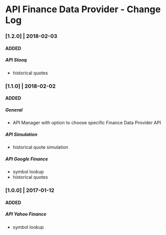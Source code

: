 # API Finance Data Provider - Change Log

### [1.2.0] | 2018-02-03
#### ADDED
##### API Stooq
+ historical quotes

### [1.1.0] | 2018-02-02
#### ADDED
##### General
+ API Manager with option to choose specific Finance Data Provider API

##### API Simulation
+ historical quote simulation

##### API Google Finance
+ symbol lookup
+ historical quotes

### [1.0.0] | 2017-01-12
#### ADDED
##### API Yahoo Finance
+ symbol lookup
